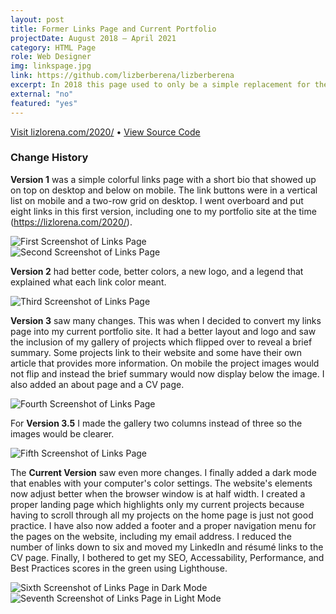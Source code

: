 ```yaml
---
layout: post
title: Former Links Page and Current Portfolio
projectDate: August 2018 – April 2021
category: HTML Page
role: Web Designer
img: linkspage.jpg
link: https://github.com/lizberberena/lizberberena
excerpt: In 2018 this page used to only be a simple replacement for the linktr.ee service as a page of my most important website links, but in 2020 I realized it could be a good minimalist portfolio website. My favorite additions to this version of my portfolio are the flippable project cards and the automatic dark theme.
external: "no"
featured: "yes"
--- 
```


<p class="caption"><a href="https://lizlorena.com/2020/" target="_blank">Visit lizlorena.com/2020/</a> • <a href="https://github.com/lizberberena/2020" target="_blank">View Source Code</a></p>
<h3>Change History</h3>
<p><strong>Version 1</strong> was a simple colorful links page with a short bio that showed up on top on desktop and below on mobile. The link buttons were in a vertical list on mobile and a two-row grid on desktop. I went overboard and put eight links in this first version, including one to my portfolio site at the time (<a href="https://lizlorena.com/2020/" target="_blank">https://lizlorena.com/2020/</a>).</p>
<img src="https://lizlorena.com/img/linkspage.jpg" alt="First Screenshot of Links Page" class="img-fluid"/>
<br>
<img src="https://lizlorena.com/img/links-page-v1.jpg" alt="Second Screenshot of Links Page" class="img-fluid"/>
<p><strong>Version 2</strong> had better code, better colors, a new logo, and a legend that explained what each link color meant.</p>
<img src="https://lizlorena.com/img/links-page-v2.png" alt="Third Screenshot of Links Page" class="img-fluid"/>
<p><strong>Version 3</strong> saw many changes. This was when I decided to convert my links page into my current portfolio site. It had a better layout and logo and saw the inclusion of my gallery of projects which flipped over to reveal a brief summary. Some projects link to their website and some have their own article that provides more information. On mobile the project images would not flip and instead the brief summary would now display below the image. I also added an about page and a CV page.</p>
<img src="https://lizlorena.com/img/links-page-v3-long-v1.png" alt="Fourth Screenshot of Links Page" class="img-fluid"/>
<p>For <strong>Version 3.5</strong> I made the gallery two columns instead of three so the images would be clearer.</p>
<img src="https://lizlorena.com/img/links-page-v3-long-v2.png" alt="Fifth Screenshot of Links Page" class="img-fluid"/>
<p>The <strong>Current Version</strong> saw even more changes. I finally added a dark mode that enables with your computer's color settings. The website's elements now adjust better when the browser window is at half width. I created a proper landing page which highlights only my current projects because having to scroll through all my projects on the home page is just not good practice. I have also now added a footer and a proper navigation menu for the pages on the website, including my email address. I reduced the number of links down to six and moved my LinkedIn and résumé links to the CV page. Finally, I bothered to get my SEO, Accessability, Performance, and Best Practices scores in the green using Lighthouse.</p>
<img src="https://lizlorena.com/img/links-page-v4-dark.png" alt="Sixth Screenshot of Links Page in Dark Mode" class="img-fluid"/>
<br>
<img src="https://lizlorena.com/img/links-page-v4-light.png" alt="Seventh Screenshot of Links Page in Light Mode" class="img-fluid"/>
